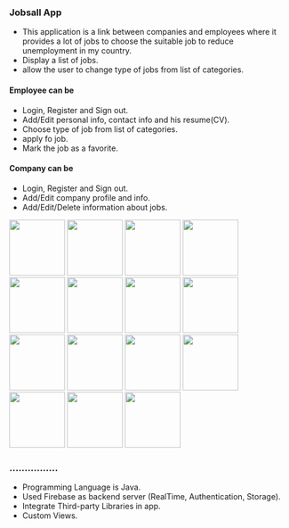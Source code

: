 ### Jobsall App
- This application is a link between companies and employees where it provides a lot of jobs to choose the suitable job to reduce unemployment in my country.
- Display a list of jobs.
- allow the user to change type of jobs from list of categories.

#### Employee can be
- Login, Register and Sign out.
- Add/Edit personal info, contact info and his resume(CV). 
- Choose type of job from list of categories.
- apply fo job.
- Mark the job as a favorite.

#### Company can be
- Login, Register and Sign out.
- Add/Edit company profile and info. 
- Add/Edit/Delete information about jobs.

<img src="https://user-images.githubusercontent.com/39660065/67005252-7b18aa80-f0e2-11e9-89c8-8aaa72ea75a6.png" width="100" heigh="200"/> <img src="https://user-images.githubusercontent.com/39660065/67005246-794ee700-f0e2-11e9-8460-fedfe40a1d37.png" width="100" heigh="200"/> <img src="https://user-images.githubusercontent.com/39660065/67005253-7b18aa80-f0e2-11e9-9147-eb50335d9744.png" width="100" heigh="200"/>
<img src="https://user-images.githubusercontent.com/39660065/67005248-79e77d80-f0e2-11e9-9f4d-2731929ab12f.png" width="100" heigh="200"/> <img src="https://user-images.githubusercontent.com/39660065/67005249-79e77d80-f0e2-11e9-9445-4e358ae8f9f1.png" width="100" heigh="200"/> <img src="https://user-images.githubusercontent.com/39660065/67005255-7b18aa80-f0e2-11e9-81e4-c3863f33c6f1.png" width="100" heigh="200"/> <img src="https://user-images.githubusercontent.com/39660065/67005251-7a801400-f0e2-11e9-9322-b3ec48b02cde.png" width="100" heigh="200"/> 
<img src="https://user-images.githubusercontent.com/39660065/67005250-7a801400-f0e2-11e9-83a0-57441ea1f043.png" width="100" heigh="200"/> <img src="https://user-images.githubusercontent.com/39660065/67005238-781dba00-f0e2-11e9-9ad6-ad9ab3e30fb0.png" width="100" heigh="200"/> <img src="https://user-images.githubusercontent.com/39660065/67005239-78b65080-f0e2-11e9-92fb-66b85af66df9.png" width="100" heigh="200"/> <img src="https://user-images.githubusercontent.com/39660065/67005237-781dba00-f0e2-11e9-8c74-edb5ca3bdde3.png" width="100" heigh="200"/> <img src="https://user-images.githubusercontent.com/39660065/67005236-781dba00-f0e2-11e9-8b9e-6663fde3cf24.png" width="100" heigh="200"/> <img src="https://user-images.githubusercontent.com/39660065/67005240-78b65080-f0e2-11e9-9722-d3a4f37d752d.png" width="100" heigh="200"/> <img src="https://user-images.githubusercontent.com/39660065/67005242-78b65080-f0e2-11e9-98ea-8824a0331003.png" width="100" heigh="200"/> <img src="https://user-images.githubusercontent.com/39660065/67005243-794ee700-f0e2-11e9-891c-a6859eb0510b.png" width="100" heigh="200"/> 
 

### ................ 
- Programming Language is Java.
- Used Firebase as backend server (RealTime, Authentication, Storage).
- Integrate Third-party Libraries in app.
- Custom Views.



